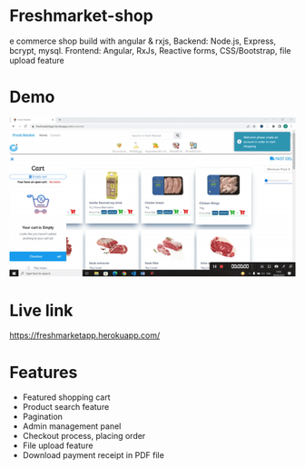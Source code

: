 # Freshmarket-shop
e commerce shop build with angular &amp; rxjs,  Backend: Node.js, Express, bcrypt, mysql. Frontend: Angular, RxJs, Reactive forms, CSS/Bootstrap, file upload feature
# Demo
 ![](https://github.com/ronM3/Freshmarket-shop/blob/main/website-demo.gif)
# Live link
https://freshmarketapp.herokuapp.com/
# Features
* Featured shopping cart
* Product search feature
* Pagination
* Admin management panel
* Checkout process, placing order
* File upload feature
* Download payment receipt in PDF file
